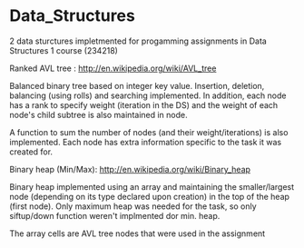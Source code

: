 Data_Structures
===============
2 data sturctures impletmented for progamming assignments in Data Structures 1 course (234218)

Ranked AVL tree : http://en.wikipedia.org/wiki/AVL_tree

Balanced binary tree based on integer key value. Insertion, deletion, balancing (using rolls)
and searching implemented.
In addition, each node has a rank to specify weight (iteration in the DS) and the weight of 
each node's child subtree is also maintained in node.

A function to sum the number of nodes (and their weight/iterations) is also implemented.
Each node has extra information specific to the task it was created for.

Binary heap (Min/Max): http://en.wikipedia.org/wiki/Binary_heap

Binary heap implemented using an array and maintaining the smaller/largest node (depending on its type
declared upon creation) in the top of the heap (first node). Only maximum heap was needed for the task,
so only siftup/down function weren't implmented dor min. heap.

The array cells are AVL tree nodes that were used in the assignment

